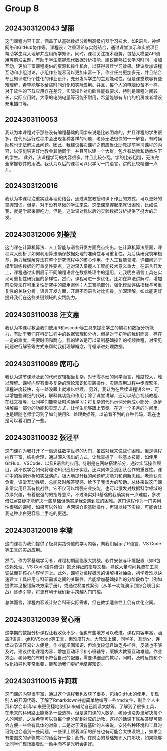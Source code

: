 # Group 8

## 2024303120043 邹丽

这门课程内容丰富，涵盖了从基础数据分析到高级机器学习技术，如R语言、神经网络和GitHub协作等。课程设计注重理论与实践结合，通过课堂演示和实战项目帮助学生深入理解并应用所学知识。同时，课程关注技术趋势，包括大模型API调用等前沿主题，有助于学生掌握现代数据分析技能。建议能够拉长学习时间，增加互动，更加丰富课程提供的资源和操作机会，以获得最佳学习效果。建议增加课程互动和小组讨论，小组作业能容可以更加丰富一下，作业任务更加多元，并且结合专业知识进行个性化的作业设计，充分发挥学生的主观能动性，但是课堂欸容有些难理解，希望能够多给些时间消化和实际应用。并且，每个人的电脑设备不一样，对于软件的下载应用存在差异，实际操作对电脑性能有要求，特别是课程时间较长，实际应用时，大家的电脑电量等可能不耐用，希望能够有专门的机房或者增设充电插口等。

## 2024303110053

我认为本课程对于那些没有编程基础的同学来说是比较困难的，并且课程的学生很多，在代码运行过程中会出现各种各样的问题，老师无法很快的一一解答。有时候助教也无法解决此问题。因此，我建议每次课程之前应当让助教提前学习课程的内容，以便能够更好地教会其他同学。并且可以建一个大群，包含有助教和助教名下的学生。
此外，该课程学习的内容很多，并且比较杂乱，学的比较粗糙，无法完全掌握软件的用法。我认为以后的课程可以只学习一门语言，讲的比较精细一点儿。

## 2024303120016

我认为本课程注重实践与理论结合，通过课堂教授和课下作业的方式，可以更好的掌握知识。但是，对于没有基础的学生来说，这堂课掌握起来就很困难，比如说我，就是学起来很吃力，但是，这堂课对我以后的实验数据分析提供了挺大的启发。

## 202430312006 刘鉴茂

这门课在计算机算法、人工智能与语言开发方面亮点突出。在计算机算法层面，课程深入剖析了如何利用算法确保数据处理的准确性与可重复性，为后续研究筑牢根基，助力我理解算法在整个研究流程中的核心作用。于人工智能领域，详细阐述了模型训练数据的可重复性要点，这对深入掌握人工智能技术意义重大。在语言开发上，课程通过实例展示不同编程语言在数据处理中的运用，让我明白语言工具在实现可重复性研究里的多样性。然而，课程可进一步优化。比如在算法讲解时，增加前沿算法在可重复性研究中的应用案例；人工智能部分，强化模型评估指标与可重复性的关联分析；语言开发方面，开展不同语言对比实操，加深理解。如此能更好提升我们在这些关键领域的实践能力。

## 2024303110038 汪文惠

我认为本课程教会我们使用R和vscode等工具来提高学生的编程和数据分析能力，有助于我们在科研过程中的数据管理和分析，但是对于初学的我们而言，存在一定的难度，需要时间和耐心，我的建议是可以录制基础操作的视频教程，对常见问题进行解答等方式来帮助我们理解概念，寻循渐进处理数据。

## 2024303110089 席可心

我认为这节课涉及到的代码逻辑相当复杂，对于零基础的同学而言，难度较大，难以理解。课程内容有很多复杂的理论知识和实践操作，实际应用过程中步骤繁多，课程进度较快，有一处没跟上就难以继续。
另外，我认为在后续课程讲义中，可以增加些详细的代码，解释其功能和作用；除了课堂讲解，还可以结合视频教程、在线文档等，让同学们能够及时沟通学习；将复杂的代码示例分解成小部分，逐步讲解每一部分的功能和实现方式，让学生能够跟上节奏。在这一个多月的时间里，也是跟随老师学习到了如何使用R、处理数据等，以前看不到的各种代码，现在也是可以看明白了一些。

## 2024303110032 张泾平

这门课程为我打开了一扇通往数字世界的大门，虽然对我来说些许困难。但是课程内容丰富，结构合理，通过深入浅出的方式，让我掌握了一些基本技能，如使用GitHub、VSCode、以及R语言的应用。特别是在网站搭建部分，通过实际操作项目，我不仅学会如何将理论知识应用于实践，还深刻体会到团队合作的重要性。课程中的案例分析和实战演练，极大地提升我的问题解决能力和创新思维。老师认真负责，课堂互动性强，总能及时解答疑惑，给予了我很大的帮助。总体来说这门课非常实用且富有挑战性，它不仅可以增强专业技能，也可以激发对数据科学领域的浓厚兴趣，有着很强的的指导意义。不过确实对0基础的我确实有一点难度，多次借住ai答疑才能解决一些基础但确实是我没遇到过的困难。这门课程作为一门实用性很强的课程，如果可以外加一点网课介绍基础操作，再辅以线下实操，可能会让我这种小白更容易上手吃的更透。

## 2024303120019 李璇

这门课程为我们提供了极具实践价值的学习内容，向我们展示了R语言、VS Code等工具的实战应用。

然而，作为零基础学习者，课程初期面临很大挑战。软件安装与环境配置（如R包依赖处理、VS Code插件调试）缺乏详细的指导文档，导致大量时间耗费在工具调试而非核心内容学习上。此外，课程对编程概念的讲解相对抽象，初学者难以快速建立工具应用与科研需求之间的关联性。若能增加基础操作的分阶段教学（例如提供常见报错解决方案手册），或通过梯度式案例（从单一功能演示到综合项目实战）逐步引导，将更有利于我们新手跨越入门门槛。

总体而言，课程内容设计贴合科研实际需求，但在教学适普性上仍有优化空间。

## 2024303120039 贺心雨

这学期的数据分析课程让我收获不少，但也有些地方可以改进。课程内容丰富，涵盖R语言、git和VScode等工具，但难度较大。大教室上课，同学多、互动少，连续四节课容易让人疲惫。作业能巩固知识，但难度较低且缺乏多样性，反馈也不够及时。建议优化课程内容，增加互动环节和小班辅导，缓解大教室互动难题。作业方面，老师教的有时不符合自己的配置，需要详细点的教程，同时，及时反馈和个性化指导也非常重要，能帮助我们更好地掌握知识。

## 2024303110015 许莉莉

这门课的内容很丰富，通过这个课程我也收获了很多，包括GitHub的使用、复现别人的开源代码、了解了Rmarkdown并能简单地编写一些rmd文件、制作个人主页和学会申请api来更便捷地使用ai来辅助自己阅读文献等，了解到了很多工具，在未来的科研路上能够多一些选择。但是这门课的人数多，老师也没办法解决每个人的问题，之后希望可以将每个组分配到对应的助教，这样的话课下联系答疑可能会方便一些会有具体的对象；二是对于没有基础的人来说，安装各种环境和工具时可能也会遇到一些问题，一些课上跟着演示的部分也有可能会太快没跟上，如果会有带图文的步骤教程的话会好一些；此外，在前面的基础知识入门那块，如果能够让同学们现场跟着动一动手而不是光听会更好。

